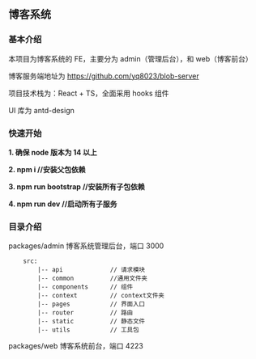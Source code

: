 ## 博客系统

### 基本介绍

本项目为博客系统的 FE，主要分为 admin（管理后台），和 web（博客前台）

博客服务端地址为 https://github.com/yq8023/blob-server

项目技术栈为：React + TS，全面采用 hooks 组件

UI 库为 antd-design

### 快速开始

**1. 确保 node 版本为 14 以上**

**2. npm i //安装父包依赖**

**3. npm run bootstrap //安装所有子包依赖**

**4. npm run dev //启动所有子服务**

### 目录介绍

packages/admin 博客系统管理后台，端口 3000

```
    src:
        |-- api             // 请求模块
        |-- common          //通用文件夹
        |-- components      // 组件
        |-- context         // context文件夹
        |-- pages           // 界面入口
        |-- router          // 路由
        |-- static          // 静态文件
        |-- utils           // 工具包
```

packages/web 博客系统前台，端口 4223
